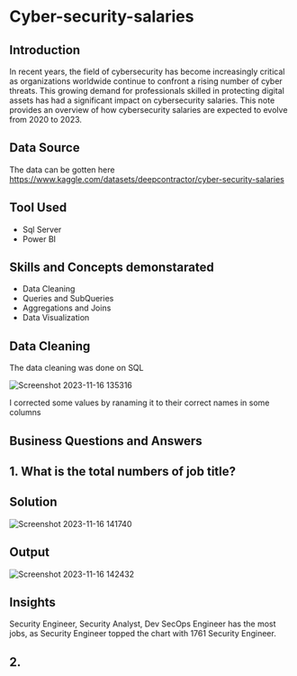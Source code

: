 # Cyber-security-salaries

## Introduction
In recent years, the field of cybersecurity has become increasingly critical as organizations worldwide continue to confront a rising number of cyber threats. This growing demand for professionals skilled in protecting digital assets has had a significant impact on cybersecurity salaries. This note provides an overview of how cybersecurity salaries are expected to evolve from 2020 to 2023.
## Data Source
The data can be gotten here https://www.kaggle.com/datasets/deepcontractor/cyber-security-salaries
## Tool Used
- Sql Server
- Power BI
## Skills and Concepts demonstarated
- Data Cleaning
- Queries and SubQueries
- Aggregations and Joins
- Data Visualization
## Data Cleaning
The data cleaning was done on SQL 

![Screenshot 2023-11-16 135316](https://github.com/AdekunleOjo/Cyber-security-salaries/assets/55541028/5e88094c-8f5f-4274-824a-988ba64c287c)

I corrected some values by ranaming it to their correct names in some columns
## Business Questions and Answers
## 1. What is the total numbers of job title?
## Solution
![Screenshot 2023-11-16 141740](https://github.com/AdekunleOjo/Cyber-security-salaries/assets/55541028/e0182d55-c43b-4260-9319-0bb79b0cf353)
## Output
![Screenshot 2023-11-16 142432](https://github.com/AdekunleOjo/Cyber-security-salaries/assets/55541028/712914eb-0cbc-4fa7-93c9-c0eb9d94ad18)
## Insights
Security Engineer, Security Analyst, Dev SecOps Engineer has the most jobs, as Security Engineer topped the chart with 1761 Security Engineer.
## 2.


